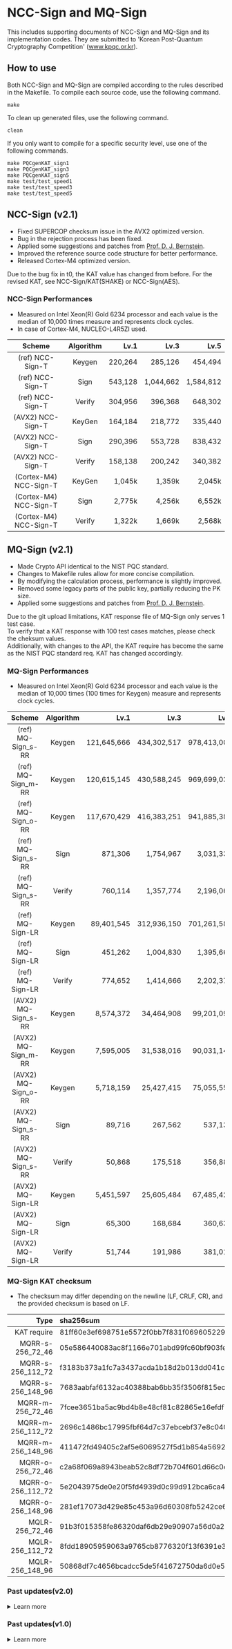 # NCC-Sign and MQ-Sign

This includes supporting documents of NCC-Sign and MQ-Sign and its implementation codes. They are submitted to 'Korean Post-Quantum Cryptography Competition' (www.kpqc.or.kr).

## How to use
Both NCC-Sign and MQ-Sign are compiled according to the rules described in the Makefile. To compile each source code, use the following command.

```
make
```

To clean up generated files, use the following command.

```
clean
```

If you only want to compile for a specific security level, use one of the following commands. 

```
make PQCgenKAT_sign1
make PQCgenKAT_sign3
make PQCgenKAT_sign5
make test/test_speed1
make test/test_speed3
make test/test_speed5
```

## NCC-Sign (v2.1)

- Fixed SUPERCOP checksum issue in the AVX2 optimized version.
- Bug in the rejection process has been fixed.
- Applied some suggestions and patches from [Prof. D. J. Bernstein](https://groups.google.com/g/kpqc-bulletin/c/dcpwJ1bU5pQ/m/h-9dAUGpBgAJ).
- Improved the reference source code structure for better performance.
- Released Cortex-M4 optimized version.

Due to the bug fix in t0, the KAT value has changed from before. For the revised KAT, see NCC-Sign/KAT(SHAKE) or NCC-Sign(AES).

### NCC-Sign Performances

- Measured on Intel Xeon(R) Gold 6234 processor and each value is the median of 10,000 times measure and represents clock cycles.
- In case of Cortex-M4, NUCLEO-L4R5ZI used.

| Scheme                    | Algorithm | Lv.1    | Lv.3        | Lv.5      |
| :-----------------------: | :-------: | ------: | ----------: | --------: |
| (ref) NCC-Sign-T          | Keygen    | 220,264 | 285,126     | 454,494   |
| (ref) NCC-Sign-T          | Sign      | 543,128 | 1,044,662   | 1,584,812 |
| (ref) NCC-Sign-T          | Verify    | 304,956 | 396,368     | 648,302   |
| (AVX2) NCC-Sign-T         | KeyGen    | 164,184 | 218,772     | 335,440   |
| (AVX2) NCC-Sign-T         | Sign      | 290,396 | 553,728     | 838,432   |
| (AVX2) NCC-Sign-T         | Verify    | 158,138 | 200,242     | 340,382   |
| (Cortex-M4) NCC-Sign-T    | KeyGen    | 1,045k  | 1,359k      | 2,045k    |
| (Cortex-M4) NCC-Sign-T    | Sign      | 2,775k  | 4,256k      | 6,552k    |
| (Cortex-M4) NCC-Sign-T    | Verify    | 1,322k  | 1,669k      | 2,568k    |


## MQ-Sign (v2.1)

- Made Crypto API identical to the NIST PQC standard.
- Changes to Makefile rules allow for more concise compilation.
- By modifying the calculation process, performance is slightly improved.
- Removed some legacy parts of the public key, partially reducing the PK size.
- Applied some suggestions and patches from [Prof. D. J. Bernstein](https://groups.google.com/g/kpqc-bulletin/c/dcpwJ1bU5pQ/m/A98n7TuiAAAJ).


Due to the git upload limitations, KAT response file of MQ-Sign only serves 1 test case. <br>
To verify that a KAT response with 100 test cases matches, please check the cheksum values. <br>
Additionally, with changes to the API, the KAT require has become the same as the NIST PQC standard req. KAT has changed accordingly.

### MQ-Sign Performances

- Measured on Intel Xeon(R) Gold 6234 processor and each value is the median of 10,000 times (100 times for Keygen) measure and represents clock cycles.

| Scheme                | Algorithm | Lv.1          | Lv.3          | Lv.5          |
| :-------------------: | :-------: | ------------: | ------------: | ------------: |
| (ref) MQ-Sign_s-RR    | Keygen    | 121,645,666   | 434,302,517   | 978,413,002   |
| (ref) MQ-Sign_m-RR    | Keygen    | 120,615,145   | 430,588,245   | 969,699,032   |
| (ref) MQ-Sign_o-RR    | Keygen    | 117,670,429   | 416,383,251   | 941,885,381   |
| (ref) MQ-Sign_s-RR    | Sign      | 871,306       | 1,754,967     | 3,031,335     |
| (ref) MQ-Sign_s-RR    | Verify    | 760,114       | 1,357,774     | 2,196,068     |
| (ref) MQ-Sign-LR      | Keygen    | 89,401,545    | 312,936,150   | 701,261,588   |
| (ref) MQ-Sign-LR      | Sign      | 451,262       | 1,004,830     | 1,395,664     |
| (ref) MQ-Sign-LR      | Verify    | 774,652       | 1,414,666     | 2,202,376     |
| (AVX2) MQ-Sign_s-RR   | Keygen    | 8,574,372     | 34,464,908    | 99,201,093    |
| (AVX2) MQ-Sign_m-RR   | Keygen    | 7,595,005     | 31,538,016    | 90,031,140    |
| (AVX2) MQ-Sign_o-RR   | Keygen    | 5,718,159     | 25,427,415    | 75,055,554    |
| (AVX2) MQ-Sign_s-RR   | Sign      | 89,716        | 267,562       | 537,135       |
| (AVX2) MQ-Sign_s-RR   | Verify    | 50,868        | 175,518       | 356,881       |
| (AVX2) MQ-Sign-LR     | Keygen    | 5,451,597     | 25,605,484    | 67,485,424    |
| (AVX2) MQ-Sign-LR     | Sign      | 65,300        | 168,684       | 360,636       |
| (AVX2) MQ-Sign-LR     | Verify    | 51,744        | 191,986       | 381,019       |

### MQ-Sign KAT checksum

- The checksum may differ depending on the newline (LF, CRLF, CR), and the provided checksum is based on LF.

| Type                      | sha256sum                                                        |
| ------------------------: | :--------------------------------------------------------------- |
| KAT require               | 81ff60e3ef698751e5572f0bb7f831f069605229c220ee1cf27a92572d6ebc7e |
| MQRR-s-256\_72\_46        | 05e586440083ac8f1166e701abd99fc60bf903fe11178737c17119a8969aa3e9 |
| MQRR-s-256\_112\_72       | f3183b373a1fc7a3437acda1b18d2b013dd041c526ff35cd43eef8c42b70fade |
| MQRR-s-256\_148\_96       | 7683aabfaf6132ac40388bab6bb35f3506f815ec8ddd662ad5a7e71f8f93815f |
| MQRR-m-256\_72\_46        | 7fcee3651ba5ac9bd4b8e48cf81c82865e16efdf772199dd3f7cc19b08f5cbca |
| MQRR-m-256\_112\_72       | 2696c1486bc17995fbf64d7c37ebcebf37e8c040f8e8bfe022858dfb84cfbe9a |
| MQRR-m-256\_148\_96       | 411472fd49405c2af5e6069527f5d1b854a56926e6998e9984fcf84028e36748 |
| MQRR-o-256\_72\_46        | c2a68f069a8943beab52c8df72b704f601d66c0ec9d089b0fbdc84621024973d |
| MQRR-o-256\_112\_72       | 5e2043975de0e20f5fd4939d0c99d912bca6ca4d69b2561587b6d2e067ecda32 |
| MQRR-o-256\_148\_96       | 281ef17073d429e85c453a96d60308fb5242ce6b6d23988196fe226ae58f63e4 |
| MQLR-256\_72\_46          | 91b3f015358fe86320daf6db29e90907a56d0a2b441ef2902f043cd129abc366 |
| MQLR-256\_112\_72         | 8fdd18905959063a9765cb8776320f13f6391e37b88f8f8e6e5a135ea6bdcf03 |
| MQLR-256\_148\_96         | 50868df7c4656bcadcc5de5f41672750da6d0e50cf69bcbb2f3c86c40bd38b82 |



### Past updates(v2.0)

<details> 

<summary> Learn more </summary>

NCC-Sign and MQ-Sign version update(v2.0) are released for **KpqC competition Round 2**. <br>
Performaces are mesured on Intel Xeon(R) Gold 6234 processor.

#### NCC-Sign (v2.0)

- NCC-Sign-Trinomial(NCC-Sign-T) version released.
- Performance measurement results of NCC-Sign-T.

| Scheme                    | Algorithm | Lv.1    | Lv.3        | Lv.5      |
| :-----------------------: | :-------: | ------: | ----------: | --------: |
| (ref) NCC-Sign-T          | Keygen    | 240,496 | 324,140     | 488,168   |
| (ref) NCC-Sign-T          | Sign      | 616,746 | 1,245,144   | 1,781,784 |
| (ref) NCC-Sign-T          | Verify    | 339,698 | 460,808     | 722,320   |
| (AVX2) NCC-Sign-T         | KeyGen    | 164,184 | 218,772     | 335,440   |
| (AVX2) NCC-Sign-T         | Sign      | 290,396 | 553,728     | 838,432   |
| (AVX2) NCC-Sign-T         | Verify    | 158,138 | 200,242     | 340,382   |


#### MQ-Sign (v2.0)

- MQ-Sign-LR version released.
- Performance measurement results of MQ-Sign-RR.

| Scheme                | Algorithm | Lv.1          | Lv.3          | Lv.5          |
| :-------------------: | :-------: | ------------: | ------------: | ------------: |
| (ref) MQ-Sign_s-RR    | Keygen    | 122,046,651   | 438,023,770   | 994,466,810   |
| (ref) MQ-Sign_s-RR    | Sign      | 861,724       | 1,752,258     | 3,053,560     |
| (ref) MQ-Sign_s-RR    | Verify    | 755,522       | 1,339,244     | 2,218,340     |
| (ref) MQ-Sign-LR      | Keygen    | 89,401,545    | 312,936,150   | 701,261,588   |
| (ref) MQ-Sign-LR      | Sign      | 451,262       | 1,004,830     | 2,026,304     |
| (ref) MQ-Sign-LR      | Verify    | 774,652       | 1,414,666     | 2,202,376     |
| (AVX2) MQ-Sign_s-RR   | Keygen    | 9,454,708     | 40,250,626    | 102,775,550   |
| (AVX2) MQ-Sign_m-RR   | Keygen    | 8,291,246     | 36,168,836    | 91,291,653    |
| (AVX2) MQ-Sign_o-RR   | Keygen    | 6,633,743     | 30,024,722    | 77,684,841    |
| (AVX2) MQ-Sign_s-RR   | Sign      | 90,480        | 268,866       | 524,030       |
| (AVX2) MQ-Sign_s-RR   | Verify    | 50,460        | 185,086       | 363,611       |
| (AVX2) MQ-Sign-LR     | Keygen    | 5,451,597     | 25,605,484    | 67,485,424    |
| (AVX2) MQ-Sign-LR     | Sign      | 65,300        | 168,684       | 360,636       |
| (AVX2) MQ-Sign-LR     | Verify    | 51,744        | 191,986       | 381,019       |



</details>


### Past updates(v1.0)

<details>

<summary> Learn more </summary>

NCC-Sign and MQ-Sign version update(v1.0) are released.

 

The specifications of NCC-Sign has been modified as follows:

- We have added cost analysis on the Core-SVP model for all suggested parameter sets.

- We have added a new parameter set for the non-cyclotomic version and its reference implementation benchmarks.

- We have modified the parameter set for the cyclotomic trinomial case and have added a new parameter set for the use of NTT.

 

The specification of MQ-Sign has been modified as follows:

- We have removed SS and RS versions (recently cyptanalyzed by Trimoska et al. and Ikematsu et al.) of our four key generations from MQ-Sign leaving the two versions, MQ-Sign-RR and MQ-Sign-SR.

- We have added a binding technique so that a signature is identified with a unique public key and message to prevent potential attacks.

- We have updated the reference code and KAT files of MQ-Sign-SR.

</details>
